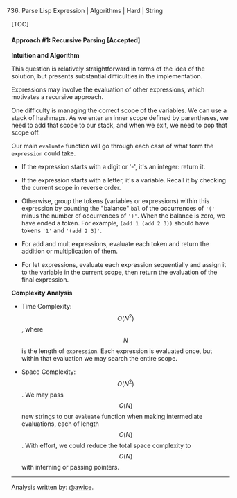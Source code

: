 736. Parse Lisp Expression | Algorithms | Hard | String

[TOC]

#### Approach #1: Recursive Parsing [Accepted]

**Intuition and Algorithm**

This question is relatively straightforward in terms of the idea of the solution, but presents substantial difficulties in the implementation.

Expressions may involve the evaluation of other expressions, which motivates a recursive approach.

One difficulty is managing the correct scope of the variables.  We can use a stack of hashmaps.  As we enter an inner scope defined by parentheses, we need to add that scope to our stack, and when we exit, we need to pop that scope off.

Our main `evaluate` function will go through each case of what form the `expression` could take.

* If the expression starts with a digit or '-', it's an integer: return it.

* If the expression starts with a letter, it's a variable.  Recall it by checking the current scope in reverse order.

* Otherwise, group the tokens (variables or expressions) within this expression by counting the "balance" `bal` of the occurrences of `'('` minus the number of occurrences of `')'`.  When the balance is zero, we have ended a token.  For example, `(add 1 (add 2 3))` should have tokens `'1'` and `'(add 2 3)'`.

* For add and mult expressions, evaluate each token and return the addition or multiplication of them.

* For let expressions, evaluate each expression sequentially and assign it to the variable in the current scope, then return the evaluation of the final expression.




**Complexity Analysis**

* Time Complexity: $$O(N^2)$$, where $$N$$ is the length of `expression`.  Each expression is evaluated once, but within that evaluation we may search the entire scope.

* Space Complexity: $$O(N^2)$$.  We may pass $$O(N)$$ new strings to our `evaluate` function when making intermediate evaluations, each of length $$O(N)$$.  With effort, we could reduce the total space complexity to $$O(N)$$ with interning or passing pointers.

---

Analysis written by: [@awice](https://leetcode.com/awice).

